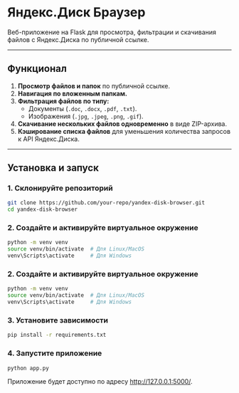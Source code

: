 # Яндекс.Диск Браузер

Веб-приложение на Flask для просмотра, фильтрации и скачивания файлов с Яндекс.Диска по публичной ссылке.

---

## Функционал

1. **Просмотр файлов и папок** по публичной ссылке.
2. **Навигация по вложенным папкам.**
3. **Фильтрация файлов по типу:**
    - Документы (`.doc`, `.docx`, `.pdf`, `.txt`).
    - Изображения (`.jpg`, `.jpeg`, `.png`, `.gif`).
4. **Скачивание нескольких файлов одновременно** в виде ZIP-архива.
5. **Кэширование списка файлов** для уменьшения количества запросов к API Яндекс.Диска.

---

## Установка и запуск

### 1. Склонируйте репозиторий

```bash
git clone https://github.com/your-repo/yandex-disk-browser.git
cd yandex-disk-browser
```

### 2. Создайте и активируйте виртуальное окружение

```bash
python -m venv venv
source venv/bin/activate  # Для Linux/MacOS
venv\Scripts\activate     # Для Windows
```

### 2. Создайте и активируйте виртуальное окружение

```bash
python -m venv venv
source venv/bin/activate  # Для Linux/MacOS
venv\Scripts\activate     # Для Windows
```

### 3. Установите зависимости

```bash
pip install -r requirements.txt
```

### 4. Запустите приложение

```bash
python app.py
```

Приложение будет доступно по адресу http://127.0.0.1:5000/.